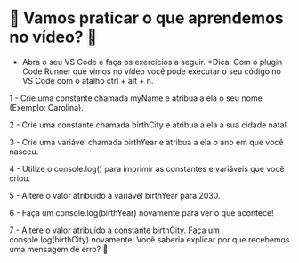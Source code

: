 # :rocket: Vamos praticar o que aprendemos no vídeo? 💪

- Abra o seu VS Code e faça os exercícios a seguir.
*Dica: Com o plugin Code Runner que vimos no vídeo você pode executar o seu código no VS Code com o atalho ctrl + alt + n. 


1 - Crie uma constante chamada myName e atribua a ela o seu nome (Exemplo: Carolina).

2 - Crie uma constante chamada birthCity e atribua a ela a sua cidade natal.

3 - Crie uma variável chamada birthYear e atribua a ela o ano em que você nasceu.

4 - Utilize o console.log() para imprimir as constantes e variáveis que você criou.

5 - Altere o valor atribuído à variável birthYear para 2030. 

6 - Faça um console.log(birthYear) novamente para ver o que acontece!

7 - Altere o valor atribuído à constante birthCity. Faça um console.log(birthCity) novamente! Você saberia explicar por que recebemos uma mensagem de erro? 🤔